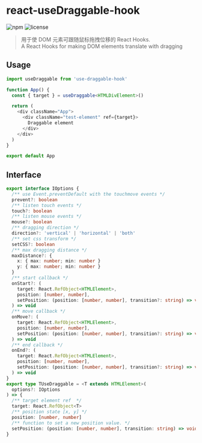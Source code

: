 # react-useDraggable-hook

![npm](https://img.shields.io/npm/v/use-draggable-hook?style=flat-square)
![license](https://img.shields.io/npm/l/use-draggable-hook?style=flat-square)

> 用于使 DOM 元素可跟随鼠标拖拽位移的 React Hooks.  
> A React Hooks for making DOM elements translate with dragging

## Usage

``` typescript
import useDraggable from 'use-draggable-hook'

function App() {
  const { target } = useDraggable<HTMLDivElement>()

  return (
    <div className="App">
      <div className="test-element" ref={target}>
        Draggable element
      </div>
    </div>
  )
}

export default App

```
## Interface
```typescript
export interface IOptions {
  /** use Event.preventDefault with the touchmove events */
  prevent?: boolean
  /** listen touch events */
  touch?: boolean
  /** listen mouse events */
  mouse?: boolean
  /** dragging direction */
  direction?: 'vertical' | 'horizontal' | 'both'
  /** set css transform */
  setCSS?: boolean
  /** max dragging distance */
  maxDistance?: {
    x: { max: number; min: number }
    y: { max: number; min: number }
  }
  /** start callback */
  onStart?: (
    target: React.RefObject<HTMLElement>,
    position: [number, number],
    setPosition: (position: [number, number], transition?: string) => void
  ) => void
  /** move callback */
  onMove?: (
    target: React.RefObject<HTMLElement>,
    position: [number, number],
    setPosition: (position: [number, number], transition?: string) => void
  ) => void
  /** end callback */
  onEnd?: (
    target: React.RefObject<HTMLElement>,
    position: [number, number],
    setPosition: (position: [number, number], transition?: string) => void
  ) => void
}
export type TUseDraggable = <T extends HTMLElement>(
  options?: IOptions
) => {
  /** target element ref  */
  target: React.RefObject<T>
  /** position state [x, y] */
  position: [number, number]
  /** function to set a new position value. */
  setPosition: (position: [number, number], transition: string) => void
}

```
